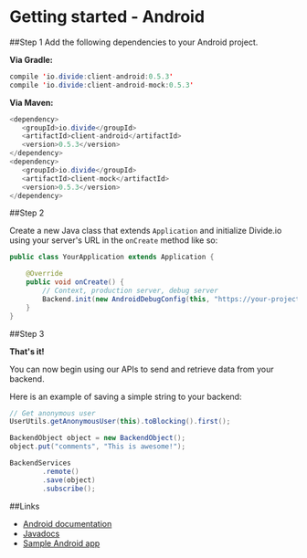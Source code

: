Getting started - Android
===========
##Step 1
Add the following dependencies to your Android project.

**Via Gradle:**

```java
compile 'io.divide:client-android:0.5.3'
compile 'io.divide:client-android-mock:0.5.3'
```

**Via Maven:**

```java
<dependency>
   <groupId>io.divide</groupId>
   <artifactId>client-android</artifactId>
   <version>0.5.3</version>
</dependency>
<dependency>
   <groupId>io.divide</groupId>
   <artifactId>client-mock</artifactId>
   <version>0.5.3</version>
</dependency>
```

##Step 2

Create a new Java class that extends `Application` and initialize Divide.io using your server's URL in the `onCreate` method like so:

```java
public class YourApplication extends Application {

	@Override
	public void onCreate() {
		// Context, production server, debug server
		Backend.init(new AndroidDebugConfig(this, "https://your-project-id.appspot.com/api/", ""));
	}
}
```

##Step 3

**That's it!**

You can now begin using our APIs to send and retrieve data from your backend.

Here is an example of saving a simple string to your backend:

```java
// Get anonymous user
UserUtils.getAnonymousUser(this).toBlocking().first();

BackendObject object = new BackendObject();
object.put("comments", "This is awesome!");

BackendServices
        .remote()
        .save(object)
        .subscribe();
```

##Links
* [Android documentation](http://www.divide.io/docs/android)
* [Javadocs](http://hiddenstage.github.io/divide-docs/javadocs/)
* [Sample Android app](https://github.com/HiddenStage/divide-android-sample)
